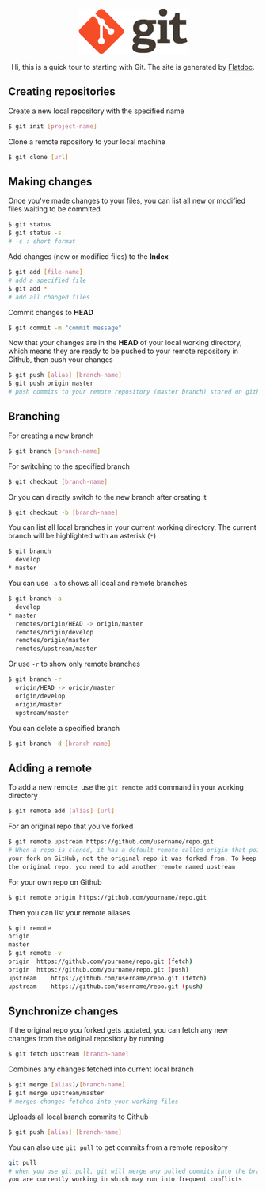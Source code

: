 <p align="center">
	<img alt="Git" src="./img/git-icon.png">
</p>
<p align="center">Hi, this is a quick tour to starting with Git. The site is generated by <a href="http://ricostacruz.com/flatdoc/">Flatdoc</a>.</p>

## Creating repositories

Create a new local repository with the specified name

```sh
$ git init [project-name]
```

Clone a remote repository to your local machine

```sh
$ git clone [url]
```

## Making changes

Once you've made changes to your files, you can list all new or modified files waiting to be commited

```sh
$ git status 
$ git status -s	 
# -s : short format
```

Add changes (new or modified files) to the **Index**

```sh
$ git add [file-name]
# add a specified file
$ git add *			
# add all changed files
```

Commit changes to **HEAD**

```sh
$ git commit -m "commit message"
```

Now that your changes are in the **HEAD** of your local working directory, which means they are ready to be pushed to your remote repository in Github, then push your changes 

```sh
$ git push [alias] [branch-name]
$ git push origin master
# push commits to your remote repository (master branch) stored on github 
```

## Branching

For creating a new branch

```sh
$ git branch [branch-name]
```

For switching to the specified branch 

```sh
$ git checkout [branch-name]
```

Or you can directly switch to the new branch after creating it

```sh
$ git checkout -b [branch-name]
```

You can list all local branches in your current working directory.
The current branch will be highlighted with an asterisk (`*`)

```sh
$ git branch
  develop
* master
```

You can use `-a` to shows all local and remote branches

```sh
$ git branch -a
  develop
* master
  remotes/origin/HEAD -> origin/master
  remotes/origin/develop
  remotes/origin/master
  remotes/upstream/master
```

Or use `-r` to show only remote branches

```sh
$ git branch -r
  origin/HEAD -> origin/master
  origin/develop
  origin/master
  upstream/master
```

You can delete a specified branch

```sh
$ git branch -d [branch-name]
```

## Adding a remote

To add a new remote, use the `git remote add` command in your working directory

```sh
$ git remote add [alias] [url]
```

For an original repo that you've forked

```sh
$ git remote upstream https://github.com/username/repo.git
# When a repo is cloned, it has a default remote called origin that points to 
your fork on GitHub, not the original repo it was forked from. To keep track of 
the original repo, you need to add another remote named upstream
```

For your own repo on Github

```sh
$ git remote origin https://github.com/yourname/repo.git
```

Then you can list your remote aliases

```sh
$ git remote
origin
master
$ git remote -v
origin	https://github.com/yourname/repo.git (fetch)
origin	https://github.com/yourname/repo.git (push)
upstream	https://github.com/username/repo.git (fetch)
upstream	https://github.com/username/repo.git (push)
```

## Synchronize changes

If the original repo you forked gets updated, you can fetch any new changes from the original repository by running

```sh
$ git fetch upstream [branch-name]
```

Combines any changes fetched into current local branch

```sh
$ git merge [alias]/[branch-name]
$ git merge upstream/master
# merges changes fetched into your working files
```

Uploads all local branch commits to Github

```sh
$ git push [alias] [branch-name]
```

You can also use `git pull` to get commits from a remote repository

```sh
git pull 
# when you use git pull, git will merge any pulled commits into the branch 
you are currently working in which may run into frequent conflicts
```







